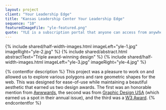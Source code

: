 ```yaml
---
layout: project
client: "Your Leadership Edge"
title: "Kansas Leadership Center Your Leadership Edge"
sequence: "10"
featuredImageFile: "yle-featured.png"
quote: "YLE is a subscription portal that anyone can access from anywhere around the world. The portal gives you access to the Kansas Leadership Center resources and teachings, both online and in-person. Your Leadership Edge operates as a subsidiary of the Kansas Leadership Center with all profit directed back to the mission work of the organization."
---
```


{% include shared/half-width-images.html imageLeft="yle-1.jpg" imageRight="yle-2.jpg" %}
{% include shared/abstract.html abstractText="Triple award-winning design" %}
{% include shared/half-width-images.html imageLeft="yle-3.jpg" imageRight="yle-4.jpg" %}

{% contentfor description %}
This project was a pleasure to work on and allowed us to explore various polygons and rare geometric shapes for the web. This was designed for ease-of-use while maintaining a beautiful aesthetic that earned us two design awards. The first was an honorable mention from <a href="http://www.awwwards.com/best-websites/your-leadership-edge-a-klc-experience-1/">Awwwards</a>, the second was from <a href="http://gdusa.com/uncategorized/2015-american-web-design-awards-winner?eid=6676">Graphic Design USA</a> (which earned us a spot in their annual issue), and the third was a <a href="https://www.w3award.com/">W3 Award</a>.
{% endcontentfor %}
